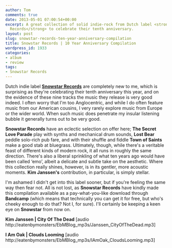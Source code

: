 ```yaml
---
author: Tom
comments: true
date: 2013-05-01 07:00:54+00:00
excerpt: A great collection of solid indie-rock from Dutch label <strong>Snowstar
  Records</strong> to celebrate their tenth anniversary.
layout: post
slug: snowstar-records-ten-year-anniversary-compilation
title: Snowstar Records | 10 Year Anniversary Compilation
wordpress_id: 1933
categories:
- album
- review
tags:
- Snowstar Records
---
```


Dutch indie label [**Snowstar Records**](http://www.snowstar.nl/) are completely new to me, which is surprising as they're celebrating their tenth anniversary this year, and on the evidence of these nine tracks the music they release is very good indeed. I often worry that I'm too Anglocentric, and while I do often feature music from our American cousins, I very rarely explore music from Europe or the wider world. When such music does penetrate my insular listening bubble it generally turns out to be very good.

**Snowstar Records** have an eclectic selection on offer here; **The Secret Love Parade** play with synths and mechanical drum sounds, **Lost Bear** peddle solo-rich pub fare, and with their shuffle and fiddle **Town of Saints** make a good stab at bluegrass. Ultimately, though, while there's a veritable feast of different kinds of modern rock, it all runs in roughly the same direction. There's also a liberal sprinkling of what ten years ago would have been called ‘emo’, albeit a delicate and subtle take on the aesthetic. Where this collection really shines, however, is in its gentler, more acoustic moments. **Kim Janssen's** contribution, in particular, is simply stellar.

I'm ashamed I didn't get into this label sooner, but if you're feeling the same way then fear not. All is not lost, as **Snowstar Records** have kindly made this compilation available as a pay-what-you-like download through **Bandcamp** (which means that technically you can get it for free, but who's cheeky enough to do that? Not I, for sure). I'll certainly be keeping a keen eye on **Snowstar** from now on.

**Kim Janssen | City Of The Dead** [audio http://eatenbymonsters/EbMBlog_mp3s/Janssen_CityOfTheDead.mp3]

**I Am Oak | Clouds Looming** [audio http://eatenbymonsters/EbMBlog_mp3s/IAmOak_CloudsLooming.mp3]
